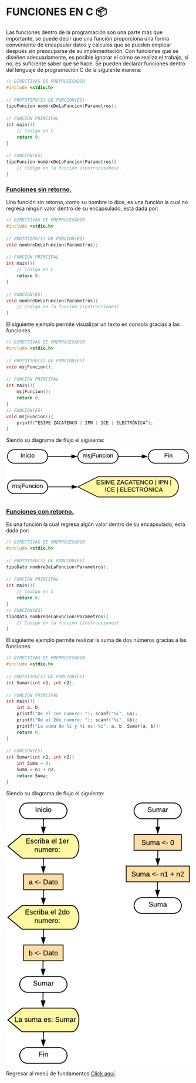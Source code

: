 # FUNCIONES EN C :package:
Las funciones dentro de la programación son una parte más que importante, se puede decir que una función proporciona una forma conveniente de encapsular datos y cálculos que se pueden emplear después sin preocuparse de su implementación. Con funciones que se diseñen adecuadamente, es posible ignorar el cómo se realiza el trabajo, si no, es suficiente saber que se hace.
Se pueden declarar funciones dentro del lenguaje de programación C de la siguiente manera:
```C
// DIRECTIVAS DE PREPROCESADOR
#include <stdio.h>

// PROTOTIPO(S) DE FUNCION(ES)
tipoFuncion nombreDeLaFuncion(Parametros);

// FUNCIÓN PRINCIPAL
int main(){
    // Código en C
    return 0;
}

// FUNCION(ES)
tipoFuncion nombreDeLaFuncion(Parametros){
    // Código en la función (instrucciones).
}
```

### <a href="14 - 01 - FuncionesSinRetorno.c">Funciones sin retorno.</a>
Una función sin retorno, como su nombre lo dice, es una función la cual no regresa ningún valor dentro de su encapsulado, está dada por:
```C
// DIRECTIVAS DE PREPROCESADOR
#include <stdio.h>

// PROTOTIPO(S) DE FUNCION(ES)
void nombreDeLaFuncion(Parametros);

// FUNCIÓN PRINCIPAL
int main(){
    // Código en C
    return 0;
}

// FUNCION(ES)
void nombreDeLaFuncion(Parametros){
    // Código en la función (instrucciones).
}
```
El siguiente ejemplo permite visualizar un texto en consola gracias a las funciones.
```C
// DIRECTIVAS DE PREPROCESADOR
#include <stdio.h>

// PROTOTIPO(S) DE FUNCION(ES)
void msjFuncion();

// FUNCIÓN PRINCIPAL
int main(){
    msjFuncion();
    return 0;
}
// FUNCION(ES)
void msjFuncion(){
    printf(“ESIME ZACATENCO | IPN | ICE | ELECTRÓNICA”);
}
```
Siendo su diagrama de flujo el siguiente:
<div> <img src="../../../imgs/01 - Lenguaje C/01 - FundamentosDeProgramacion/14 - Funciones/01 - voidF.png"> </div>

### <a href="14 - 02 - FuncionesConRetorno.c">Funciones con retorno.</a>
Es una función la cual regresa algún valor dentro de su encapsulado, está dada por:
```C
// DIRECTIVAS DE PREPROCESADOR
#include <stdio.h>

// PROTOTIPO(S) DE FUNCION(ES)
tipoDato nombreDeLaFuncion(Parametros);

// FUNCIÓN PRINCIPAL
int main(){
    // Código en C
    return 0;
}
// FUNCION(ES)
tipoDato nombreDeLaFuncion(Parametros){
    // Código en la función (instrucciones).
}
```
El siguiente ejemplo permite realizar la suma de dos números gracias a las funciones.
```C
// DIRECTIVAS DE PREPROCESADOR
#include <stdio.h>

// PROTOTIPO(S) DE FUNCION(ES)
int Sumar(int n1, int n2);

// FUNCIÓN PRINCIPAL
int main(){
    int a, b;
    printf("De el 1er numero: "); scanf("%i", &a);
    printf("De el 2do numero: "); scanf("%i", &b);
    printf("La suma de %i y %i es: %i", a, b, Sumar(a, b));
    return 0;
}

// FUNCION(ES)
int Sumar(int n1, int n2){
    int Suma = 0;
    Suma = n1 + n2;
    return Suma;
}
```
Siendo su diagrama de flujo el siguiente:
<div> <img src="../../../imgs/01 - Lenguaje C/01 - FundamentosDeProgramacion/14 - Funciones/02 - returnF.png"> </div>

Regresar al menú de fundamentos <a href="../../01 - FundamentosDeProgramacion/00 - Fundamentos.md">Click aquí</a>.
